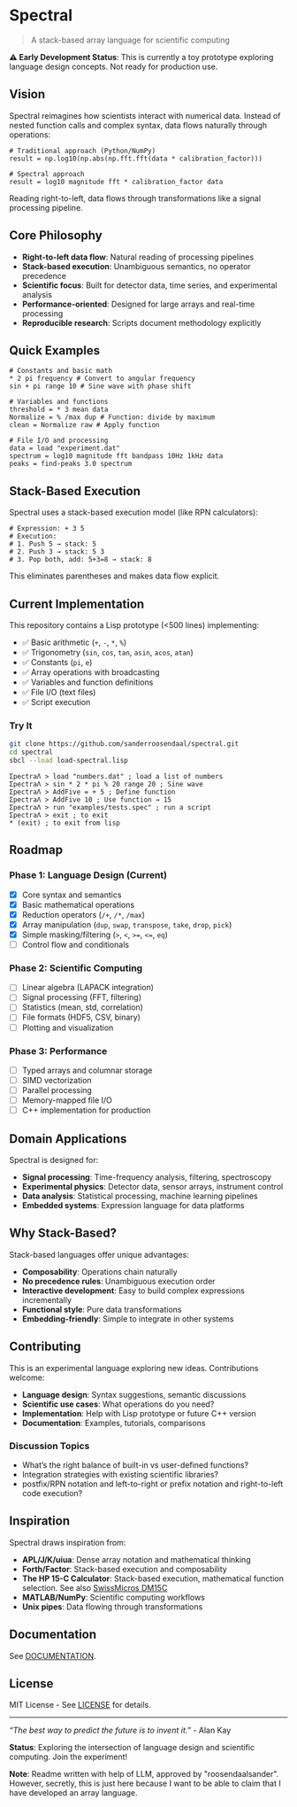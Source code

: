# Spectral

> A stack-based array language for scientific computing

**⚠️ Early Development Status**: This is currently a toy prototype exploring language design concepts. Not ready for production use.

## Vision

Spectral reimagines how scientists interact with numerical data. Instead of nested function calls and complex syntax, data flows naturally through operations:

```spectral
# Traditional approach (Python/NumPy)
result = np.log10(np.abs(np.fft.fft(data * calibration_factor)))

# Spectral approach 
result = log10 magnitude fft * calibration_factor data
```

Reading right-to-left, data flows through transformations like a signal processing pipeline.

## Core Philosophy

- **Right-to-left data flow**: Natural reading of processing pipelines
- **Stack-based execution**: Unambiguous semantics, no operator precedence
- **Scientific focus**: Built for detector data, time series, and experimental analysis
- **Performance-oriented**: Designed for large arrays and real-time processing
- **Reproducible research**: Scripts document methodology explicitly

## Quick Examples

```spectral
# Constants and basic math
* 2 pi frequency # Convert to angular frequency
sin + pi range 10 # Sine wave with phase shift

# Variables and functions 
threshold = * 3 mean data
Normalize = % /max dup # Function: divide by maximum
clean = Normalize raw # Apply function

# File I/O and processing
data = load "experiment.dat"
spectrum = log10 magnitude fft bandpass 10Hz 1kHz data
peaks = find-peaks 3.0 spectrum
```

## Stack-Based Execution

Spectral uses a stack-based execution model (like RPN calculators):

```spectral
# Expression: + 3 5
# Execution:
# 1. Push 5 → stack: 5
# 2. Push 3 → stack: 5 3 
# 3. Pop both, add: 5+3=8 → stack: 8
```

This eliminates parentheses and makes data flow explicit.

## Current Implementation

This repository contains a Lisp prototype (<500 lines) implementing:

- ✅ Basic arithmetic (`+`, `-`, `*`, `%`)
- ✅ Trigonometry (`sin`, `cos`, `tan`, `asin`, `acos`, `atan`)
- ✅ Constants (`pi`, `e`)
- ✅ Array operations with broadcasting
- ✅ Variables and function definitions
- ✅ File I/O (text files)
- ✅ Script execution

### Try It

```bash
git clone https://github.com/sanderroosendaal/spectral.git
cd spectral
sbcl --load load-spectral.lisp
```

```spectral
ΣpectraΛ > load "numbers.dat" ; load a list of numbers
ΣpectraΛ > sin * 2 * pi % 20 range 20 ; Sine wave
ΣpectraΛ > AddFive = + 5 ; Define function
ΣpectraΛ > AddFive 10 ; Use function → 15
ΣpectraΛ > run "examples/tests.spec" ; run a script
ΣpectraΛ > exit ; to exit
* (exit) ; to exit from lisp
```

## Roadmap

### Phase 1: Language Design (Current)

- [x] Core syntax and semantics
- [x] Basic mathematical operations
- [X] Reduction operators (`/+`, `/*`, `/max`)
- [X] Array manipulation (`dup`, `swap`, `transpose`, `take`, `drop`, `pick`)
- [X] Simple masking/filtering (`>`, `<`, `>=`, `<=`, `eq`)
- [ ] Control flow and conditionals

### Phase 2: Scientific Computing

- [ ] Linear algebra (LAPACK integration)
- [ ] Signal processing (FFT, filtering)
- [ ] Statistics (mean, std, correlation)
- [ ] File formats (HDF5, CSV, binary)
- [ ] Plotting and visualization

### Phase 3: Performance

- [ ] Typed arrays and columnar storage
- [ ] SIMD vectorization
- [ ] Parallel processing
- [ ] Memory-mapped file I/O
- [ ] C++ implementation for production

## Domain Applications

Spectral is designed for:

- **Signal processing**: Time-frequency analysis, filtering, spectroscopy
- **Experimental physics**: Detector data, sensor arrays, instrument control
- **Data analysis**: Statistical processing, machine learning pipelines
- **Embedded systems**: Expression language for data platforms

## Why Stack-Based?

Stack-based languages offer unique advantages:

- **Composability**: Operations chain naturally
- **No precedence rules**: Unambiguous execution order
- **Interactive development**: Easy to build complex expressions incrementally
- **Functional style**: Pure data transformations
- **Embedding-friendly**: Simple to integrate in other systems

## Contributing

This is an experimental language exploring new ideas. Contributions welcome:

- **Language design**: Syntax suggestions, semantic discussions
- **Scientific use cases**: What operations do you need?
- **Implementation**: Help with Lisp prototype or future C++ version
- **Documentation**: Examples, tutorials, comparisons

### Discussion Topics

- What’s the right balance of built-in vs user-defined functions?
- Integration strategies with existing scientific libraries?
- postfix/RPN notation and left-to-right or prefix notation and right-to-left code execution?

## Inspiration

Spectral draws inspiration from:

- **APL/J/K/uiua**: Dense array notation and mathematical thinking
- **Forth/Factor**: Stack-based execution and composability
- **The HP 15-C Calculator**: Stack-based execution, mathematical function selection. See also [SwissMicros DM15C](https://www.swissmicros.com/product/dm15c)
- **MATLAB/NumPy**: Scientific computing workflows
- **Unix pipes**: Data flowing through transformations

## Documentation

See [DOCUMENTATION](https://github.com/sanderroosendaal/spectral/blob/main/documentation.md).

## License

MIT License - See [LICENSE](https://github.com/sanderroosendaal/spectral/blob/main/LICENSE "Standard MIT License") for details.

-----

*“The best way to predict the future is to invent it.”* - Alan Kay

**Status**: Exploring the intersection of language design and scientific computing. Join the experiment!

**Note**: Readme written with help of LLM, approved by "roosendaalsander". However, secretly, this is just here because I want to be able to claim that I have developed an array language. 
